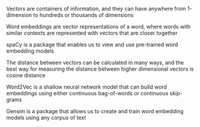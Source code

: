 Vectors are containers of information, and they can have anywhere from 1-dimension to hundreds or thousands of dimensions

Word embeddings are vector representations of a word, where words with similar contexts are represented with vectors that are closer together

spaCy is a package that enables us to view and use pre-trained word embedding models

The distance between vectors can be calculated in many ways, and the best way for measuring the distance between higher dimensional vectors is cosine distance

Word2Vec is a shallow neural network model that can build word embeddings using either continuous bag-of-words or continuous skip-grams

Gensim is a package that allows us to create and train word embedding models using any corpus of text
